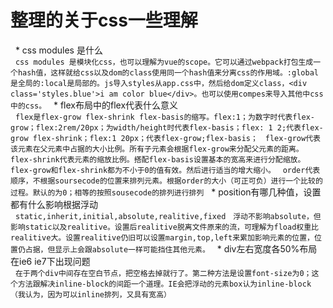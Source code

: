 
# 整理的关于css一些理解

   * css modules 是什么  
   `css modules 是模块化css，也可以理解为vue的scope。它可以通过webpack打包生成一个hash值，这样就给css以及dom的class使用同一个hash值来分离css的作用域。:global是全局的:local是局部的。js导入styles从app.css中，然后给dom定义class，<div class='styles.blue'>i am color blue</div>。也可以使用compes来导入其他中css中的css。`
   * flex布局中的flex代表什么意义  
   `flex是flex-grow flex-shrink flex-basis的缩写。flex:1；为数字时代表flex-grow；flex:2rem/20px；为width/height时代表flex-basis；flex: 1 2;代表flex-grow flex-shrink；flex:1 20px；代表flex-grow;flex-basis；`
   `flex-grow代表该元素在父元素中占据的大小比例。所有子元素会根据flex-grow来分配父元素的距离。flex-shrink代表元素的缩放比例。搭配flex-basis设置基本的宽高来进行分配缩放。flex-grow和flex-shrink都为不小于0的值有效。然后进行适当的增大缩小。`
   `order代表顺序，不根据soursecode的位置来排列元素。根据order的大小（可正可负）进行一个比较的过程。默认的为0；相等的按照sousecode的排列进行排列`
   * position有哪几种值，设置都有什么影响根据浮动  
   `static,inherit,initial,absolute,realitive,fixed`
   `浮动不影响absolute，但影响static以及realitive。设置后realitive脱离文件原来的流，可理解为fload权重比realitive大。设置realitive仍旧可以设置margin,top,left来累加影响元素的位置，位置仍占据，但显示上会跟absolute一样可能挡住其他元素。`
   * div左右宽度各50%布局在ie6 ie7下出现问题  
   `在于两个div中间存在空白节点，把空格去掉就行了。第二种方法是设置font-size为0；这个方法跟解决inline-block的间距一个道理。IE会把浮动的元素box认为inline-block（我认为，因为可以inline排列，又具有宽高）`
